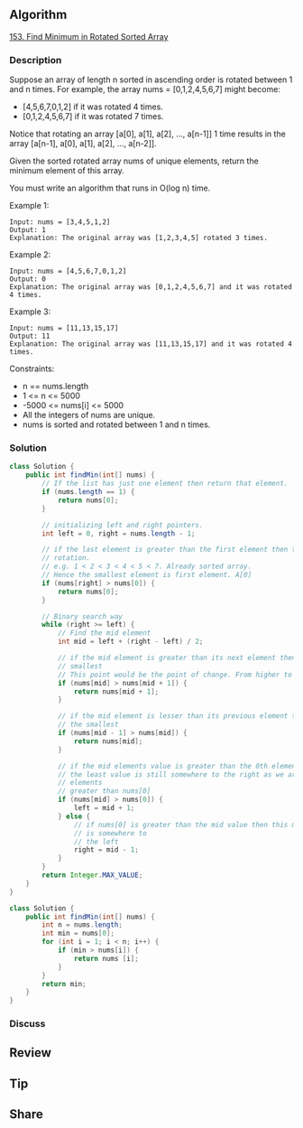 ## Algorithm

[153. Find Minimum in Rotated Sorted Array](https://leetcode.com/problems/find-minimum-in-rotated-sorted-array/description/)

### Description

Suppose an array of length n sorted in ascending order is rotated between 1 and n times. For example, the array nums = [0,1,2,4,5,6,7] might become:

- [4,5,6,7,0,1,2] if it was rotated 4 times.
-  [0,1,2,4,5,6,7] if it was rotated 7 times.

Notice that rotating an array [a[0], a[1], a[2], ..., a[n-1]] 1 time results in the array [a[n-1], a[0], a[1], a[2], ..., a[n-2]].

Given the sorted rotated array nums of unique elements, return the minimum element of this array.

You must write an algorithm that runs in O(log n) time.


Example 1:

```
Input: nums = [3,4,5,1,2]
Output: 1
Explanation: The original array was [1,2,3,4,5] rotated 3 times.
```

Example 2:

```
Input: nums = [4,5,6,7,0,1,2]
Output: 0
Explanation: The original array was [0,1,2,4,5,6,7] and it was rotated 4 times.
```

Example 3:

```
Input: nums = [11,13,15,17]
Output: 11
Explanation: The original array was [11,13,15,17] and it was rotated 4 times.
```

Constraints:

- n == nums.length
- 1 <= n <= 5000
- -5000 <= nums[i] <= 5000
- All the integers of nums are unique.
- nums is sorted and rotated between 1 and n times.

### Solution

```java
class Solution {
    public int findMin(int[] nums) {
        // If the list has just one element then return that element.
        if (nums.length == 1) {
            return nums[0];
        }

        // initializing left and right pointers.
        int left = 0, right = nums.length - 1;

        // if the last element is greater than the first element then there is no
        // rotation.
        // e.g. 1 < 2 < 3 < 4 < 5 < 7. Already sorted array.
        // Hence the smallest element is first element. A[0]
        if (nums[right] > nums[0]) {
            return nums[0];
        }

        // Binary search way
        while (right >= left) {
            // Find the mid element
            int mid = left + (right - left) / 2;

            // if the mid element is greater than its next element then mid+1 element is the
            // smallest
            // This point would be the point of change. From higher to lower value.
            if (nums[mid] > nums[mid + 1]) {
                return nums[mid + 1];
            }

            // if the mid element is lesser than its previous element then mid element is
            // the smallest
            if (nums[mid - 1] > nums[mid]) {
                return nums[mid];
            }

            // if the mid elements value is greater than the 0th element this means
            // the least value is still somewhere to the right as we are still dealing with
            // elements
            // greater than nums[0]
            if (nums[mid] > nums[0]) {
                left = mid + 1;
            } else {
                // if nums[0] is greater than the mid value then this means the smallest value
                // is somewhere to
                // the left
                right = mid - 1;
            }
        }
        return Integer.MAX_VALUE;
    }
}
```


```Java
class Solution {
    public int findMin(int[] nums) {
        int n = nums.length;
        int min = nums[0];
        for (int i = 1; i < n; i++) {
            if (min > nums[i]) {
                return nums [i];
            }
        }
        return min;
    }
}
```

### Discuss

## Review


## Tip


## Share
